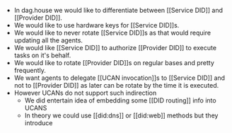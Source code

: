 - In dag.house we would like to differentiate between [[Service DID]] and [[Provider DID]].
- We would like to use hardware keys for [[Service DID]]s.
- We would like to never rotate [[Service DID]]s as that would require updating all the agents.
- We would like [[Service DID]] to authorize [[Provider DID]] to execute tasks on it's behalf.
- We would like to rotate [[Provider DID]]s on regular bases and pretty frequently.
- We want agents to delegate [[UCAN invocation]]s to [[Service DID]] and not to [[Provider DID]] as later can be rotate by the time it is executed.
- However UCANs do not support such indirection
	- We did entertain idea of embedding some [[DID routing]] info into UCANS
	- In theory we could use [[did:dns]] or [[did:web]] methods but they introduce
